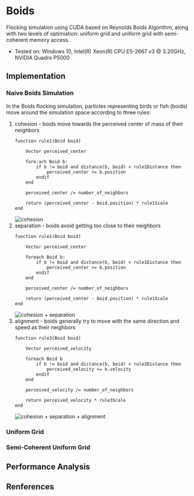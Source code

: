 # Boids

Flocking simulation using CUDA based on Reynolds Boids Algorithm, along with two levels of optimiation: uniform grid and uniform grid with semi-coherent memory access. 
- Tested on: Windows 10, Intel(R) Xeon(R) CPU E5-2667 v3 @ 3.20GHz, NVIDIA Quadro P5000

## Implementation

### Naive Boids Simulation

In the Boids flocking simulation, particles representing birds or fish (boids) move around the simulation space according to three rules:

1. cohesion - boids move towards the perceived center of mass of their neighbors
    ```
    function rule1(Boid boid)
    
        Vector perceived_center
    
        fore:ach Boid b:
            if b != boid and distance(b, boid) < rule1Distance then
                perceived_center += b.position
            endif
        end
    
        perceived_center /= number_of_neighbors
    
        return (perceived_center - boid.position) * rule1Scale
    end
    ```
    ![cohesion](images/cohesion.gif)
2. separation - boids avoid getting too close to their neighbors
    ```
    function rule1(Boid boid)
    
        Vector perceived_center
    
        foreach Boid b:
            if b != boid and distance(b, boid) < rule1Distance then
                perceived_center += b.position
            endif
        end
    
        perceived_center /= number_of_neighbors
    
        return (perceived_center - boid.position) * rule1Scale
    end
    ```
    ![cohesion + separation](images/cohesion-separation.gif)
3. alignment - boids generally try to move with the same direction and speed as their neighbors
    ```
    function rule3(Boid boid)
    
        Vector perceived_velocity
    
        foreach Boid b
            if b != boid and distance(b, boid) < rule3Distance then
                perceived_velocity += b.velocity
            endif
        end
    
        perceived_velocity /= number_of_neighbors
    
        return perceived_velocity * rule3Scale
    end
    ```
    ![cohesion + separation + alignment](images/naive.gif)

### Uniform Grid

### Semi-Coherent Uniform Grid

## Performance Analysis

## Renferences
